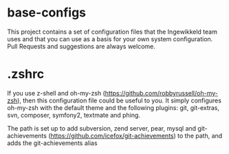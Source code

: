 base-configs
============

This project contains a set of configuration files that the Ingewikkeld team uses and that you can use as a basis for your own system configuration. Pull Requests and suggestions are always welcome.

.zshrc
======
If you use z-shell and oh-my-zsh (https://github.com/robbyrussell/oh-my-zsh), then this configuration file could be useful to you. It simply configures oh-my-zsh with the default theme and the following plugins: git, git-extras, svn, composer, symfony2, textmate and phing.

The path is set up to add subversion, zend server, pear, mysql and git-achievements (https://github.com/icefox/git-achievements) to the path, and adds the git-achievements alias